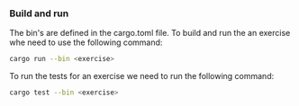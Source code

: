 ### Build and run

The bin's are defined in the cargo.toml file. To build and run the an exercise
whe need to use the following command:

```bash
cargo run --bin <exercise>
```

To run the tests for an exercise we need to run the following command:

```bash
cargo test --bin <exercise>
```
